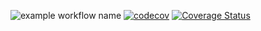 ![example workflow name](https://github.com/devsouza/teste-ci-cd/workflows/build/badge.svg)
[![codecov](https://codecov.io/gh/DevSouza/teste-ci-cd/branch/master/graph/badge.svg)](https://codecov.io/gh/DevSouza/teste-ci-cd)
[![Coverage Status](https://coveralls.io/repos/github/DevSouza/teste-ci-cd/badge.svg?branch=master)](https://coveralls.io/github/DevSouza/teste-ci-cd?branch=master)


